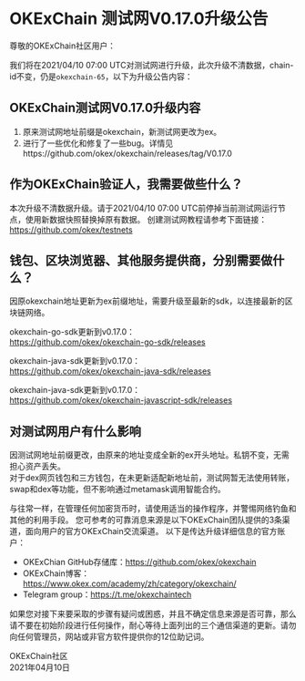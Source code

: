
# OKExChain 测试网V0.17.0升级公告


尊敬的OKExChain社区用户：

我们将在2021/04/10 07:00 UTC对测试网进行升级，此次升级不清数据，chain-id不变，仍是`okexchain-65`，以下为升级公告内容：

## OKExChain测试网V0.17.0升级内容
1. 原来测试网地址前缀是okexchain，新测试网更改为ex。
2. 进行了一些优化和修复了一些bug。详情见https://github.com/okex/okexchain/releases/tag/V0.17.0


## 作为OKExChain验证人，我需要做些什么？
本次升级不清数据升级。请于2021/04/10 07:00 UTC前停掉当前测试网运行节点，使用新数据快照替换掉原有数据。
创建测试网教程请参考下面链接：
https://github.com/okex/testnets

## 钱包、区块浏览器、其他服务提供商，分别需要做什么？
因原okexchain地址更新为ex前缀地址，需要升级至最新的sdk，以连接最新的区块链网络。

okexchain-go-sdk更新到v0.17.0：  
https://github.com/okex/okexchain-go-sdk/releases

okexchain-java-sdk更新到v0.17.0：  
https://github.com/okex/okexchain-java-sdk/releases

okexchain-java-sdk更新到v0.17.0：  
https://github.com/okex/okexchain-javascript-sdk/releases

## 对测试网用户有什么影响
因测试网地址前缀更改，由原来的地址变成全新的ex开头地址。私钥不变，无需担心资产丢失。  
对于dex网页钱包和三方钱包，在未更新适配新地址前，测试网暂无法使用转账，swap和dex等功能，但不影响通过metamask调用智能合约。



与往常一样，在管理任何加密货币时，请使用适当的操作程序，并警惕网络钓鱼和其他的利用手段。
您可参考的可靠消息来源是以下OKExChain团队提供的3条渠道，面向用户的官方OKExChain交流渠道。
以下是传达升级详细信息的官方账户：
- OKExChian GitHub存储库：https://github.com/okex/okexchain
- OKExChain博客：https://www.okex.com/academy/zh/category/okexchain/
- Telegram group：https://t.me/okexchaintech 

如果您对接下来要采取的步骤有疑问或困惑，并且不确定信息来源是否可靠，那么请不要在初始阶段进行任何操作，耐心等待上面列出的三个通信渠道的更新。请勿向任何管理员，网站或非官方软件提供你的12位助记词。  


OKExChain社区  
2021年04月10日






